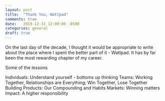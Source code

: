 ```yaml
---
layout: post
title:  "Thank You, Wattpad"
comments: true
date:   2019-12-31 12:00:00 -0500
categories: general
draft: true
---
```


On the last day of the decade, I thought it would be appropriate to write about the place where I spent the better part of it - Wattpad. It has by far been the most rewarding chapter of my career. 

Some of the lessons 

Individuals: Understand yourself  - bottoms up thinking
Teams: Working Together, Relationships are Everything; Win Together, Lose Together
Building Products: Our Compounding and Habits
Markets: Winning matters
Impact: A higher responsibility
